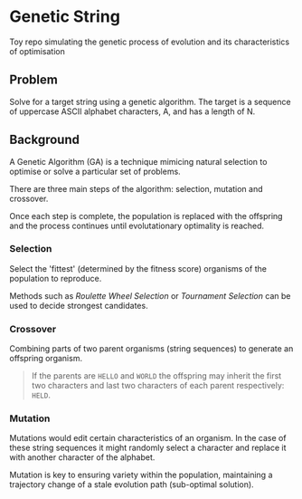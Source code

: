 # Genetic String

Toy repo simulating the genetic process of evolution and its characteristics of optimisation

## Problem

Solve for a target string using a genetic algorithm. The target is a sequence of uppercase ASCII alphabet characters, A, and has a length of N.

## Background

A Genetic Algorithm (GA) is a technique mimicing natural selection to optimise or solve a particular set of problems.

There are three main steps of the algorithm: selection, mutation and crossover.

Once each step is complete, the population is replaced with the offspring and the process continues until evolutationary optimality is reached.

### Selection

Select the 'fittest' (determined by the fitness score) organisms of the population to reproduce.

Methods such as *Roulette Wheel Selection* or *Tournament Selection* can be used to decide strongest candidates.

### Crossover

Combining parts of two parent organisms (string sequences) to generate an offspring organism.

> If the parents are `HELLO` and `WORLD` the offspring may inherit the first two characters and last two characters of each parent respectively: `HELD`.

### Mutation

Mutations would edit certain characteristics of an organism. In the case of these string sequences it might randomly select a character and replace it with another character of the alphabet.

Mutation is key to ensuring variety within the population, maintaining a trajectory change of a stale evolution path (sub-optimal solution).